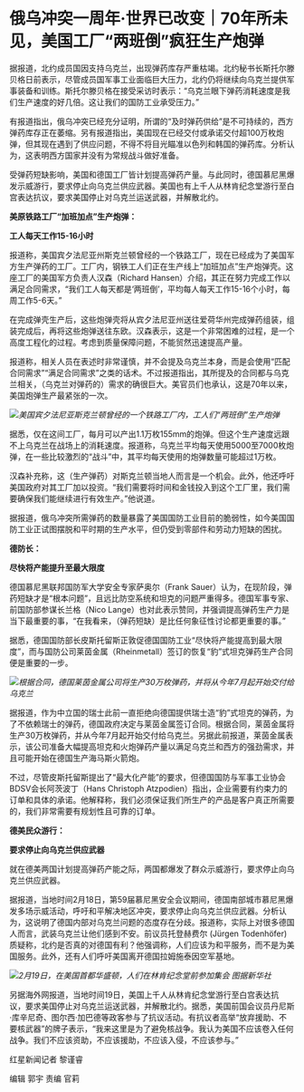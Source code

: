 # 俄乌冲突一周年·世界已改变｜70年所未见，美国工厂“两班倒”疯狂生产炮弹

据报道，北约成员国因支持乌克兰，出现弹药库存严重枯竭。北约秘书长斯托尔滕贝格日前表示，尽管成员国军事工业面临巨大压力，北约仍将继续向乌克兰提供军事装备和训练。斯托尔滕贝格在接受采访时表示：“乌克兰眼下弹药消耗速度是我们生产速度的好几倍。这让我们的国防工业承受压力。”

有报道指出，俄乌冲突已经充分证明，所谓的“及时弹药供给”是不可持续的，西方弹药库存正在萎缩。另有报道指出，美国现在已经交付或承诺交付超100万枚炮弹，但其现在遇到了供应问题，不得不将目光瞄准以色列和韩国的弹药库。分析认为，这表明西方国家并没有为常规战斗做好准备。

受弹药短缺影响，美国和德国工厂皆计划提高弹药产量。与此同时，德国慕尼黑爆发示威游行，要求停止向乌克兰供应武器。美国也有上千人从林肯纪念堂游行至白宫表达抗议，要求美国停止对乌克兰运送武器，并解散北约。

**美原铁路工厂“加班加点”生产炮弹：**

**工人每天工作15-16小时**

报道称，美国宾夕法尼亚州斯克兰顿曾经的一个铁路工厂，现在已经成为了美国军方生产弹药的工厂。工厂内，钢铁工人们正在生产线上“加班加点”生产炮弹壳。这座工厂的美国军方负责人汉森（Richard
Hansen）介绍，其正在努力完成工作以满足合同需求，“我们工人每天都是‘两班倒’，平均每人每天工作15-16个小时，每周工作5-6天。”

在完成弹壳生产后，这些炮弹壳将从宾夕法尼亚州送往爱荷华州完成弹药组装，组装完成后，再将这些炮弹送往东欧。汉森表示，这是一个非常困难的过程，是一个高度工程化的过程。考虑到质量保障问题，不能贸然迅速提高产量。

报道称，相关人员在表述时非常谨慎，并不会提及乌克兰本身，而是会使用“匹配合同需求”“满足合同需求”之类的话术。不过报道指出，其所提及的合同都与乌克兰相关，（乌克兰对弹药的）需求的确很巨大。美官员们也承认，这是70年以来，美国炮弹生产最紧张的一次。

![](https://inews.gtimg.com/newsapp_bt/0/15679748862/1000)_美国宾夕法尼亚斯克兰顿曾经的一个铁路工厂内，工人们“两班倒”生产炮弹_

据悉，仅在这间工厂，每月可以产出1.1万枚155mm的炮弹。但这个生产速度远跟不上乌克兰在战场上的消耗速度。报道称，乌克兰平均每天使用5000至7000枚炮弹，在一些比较激烈的“战斗”中，其平均每天使用的炮弹数量可能超过1万枚。

汉森补充称，这（生产弹药）对斯克兰顿当地人而言是一个机会。此外，他还呼吁美国政府对其工厂加以投资。“我们需要将时间和金钱投入到这个工厂里，我们需要确保我们能继续进行有效生产。”他说道。

据报道，俄乌冲突所需弹药的数量暴露了美国国防工业目前的脆弱性，如今美国国防工业正试图摆脱和平时期的生产水平，但仍受到零部件和劳动力短缺的困扰。

**德防长：**

**尽快将产能提升至最大限度**

德国慕尼黑联邦国防军大学安全专家萨奥尔（Frank
Sauer）认为，在现阶段，弹药短缺才是“根本问题”，且远比防空系统和坦克的问题严重得多。德国军事专家、前国防部参谋长兰格（Nico
Lange）也对此表示赞同，并强调提高弹药生产力是当下最重要的事，“在我看来，（弹药短缺）是比任何象征性讨论都更重要的事。”

据悉，德国国防部长皮斯托留斯正敦促德国国防工业“尽快将产能提高到最大限度”，而与国防公司莱茵金属（Rheinmetall）签订的恢复“豹”式坦克弹药生产合同便是重要的一步。

![](https://inews.gtimg.com/newsapp_bt/0/15679748908/1000)_根据合同，德国莱茵金属公司将生产30万枚弹药，并将从今年7月起开始交付给乌克兰_

据报道，作为中立国的瑞士此前一直拒绝向德国提供瑞士造“豹”式坦克的弹药，为了不依赖瑞士的弹药，德国政府决定与莱茵金属签订合同。根据合同，莱茵金属将生产30万枚弹药，并从今年7月起开始交付给乌克兰。另据此前报道，莱茵金属表示，该公司准备大幅提高坦克和火炮弹药产量以满足乌克兰和西方的强劲需求，并且可能开始在德国生产海马斯火箭炮。

不过，尽管皮斯托留斯提出了“最大化产能”的要求，但德国国防与军事工业协会BDSV会长阿茨波丁（Hans Christoph
Atzpodien）指出，企业需要有约束力的订单和具体的承诺。他解释称，我们必须保证我们所生产的产品是客户真正所需要的，我们非常需要有规划性且可靠的订单。

**德美民众游行：**

**要求停止向乌克兰供应武器**

就在德美两国计划提高弹药产能之际，两国都爆发了群众示威游行，要求停止向乌克兰供应武器。

据报道，当地时间2月18日，第59届慕尼黑安全会议期间，德国南部城市慕尼黑爆发多场示威活动，呼吁和平解决地区冲突，要求停止向乌克兰供应武器。分析认为，这说明了德国内部对乌克兰问题的态度存在分歧。报道称，实际上对很多德国人而言，武装乌克兰让他们感到不安。前议员托登赫费尔
(Jürgen
Todenhöfer)质疑称，北约是否真的对德国有利？他强调称，人们应该为和平服务，而不是为美国服务。此外，还有人们呼吁美国离开德国拉姆施泰因空军基地。

![](https://inews.gtimg.com/newsapp_bt/0/15679749020/1000)_2月19日，在美国首都华盛顿，人们在林肯纪念堂前参加集会
图据新华社_

另据海外网报道，当地时间19日，美国上千人从林肯纪念堂游行至白宫表达抗议，要求美国停止对乌克兰运送武器，并解散北约。据悉，美国前国会议员丹尼斯·库辛尼奇、图尔西·加巴德等政客参与了抗议活动。有抗议者高举“放弃援助、不要核武器”的牌子表示，“我来这里是为了避免核战争。我认为美国不应该卷入任何战争。我们不应该资助，不应该援助，不应该入侵，不应该参与。”

红星新闻记者 黎谨睿

编辑 郭宇 责编 官莉


